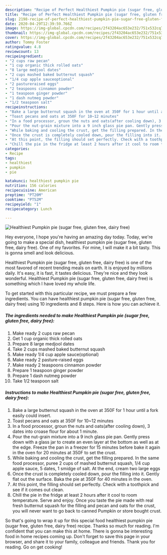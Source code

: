 ```yaml
---
description: "Recipe of Perfect Healthiest Pumpkin pie (sugar free, gluten free, dairy free)"
title: "Recipe of Perfect Healthiest Pumpkin pie (sugar free, gluten free, dairy free)"
slug: 2198-recipe-of-perfect-healthiest-pumpkin-pie-sugar-free-gluten-free-dairy-free
date: 2020-04-29T12:39:59.766Z
image: https://img-global.cpcdn.com/recipes/2f43204ac653e232/751x532cq70/healthiest-pumpkin-pie-sugar-free-gluten-free-dairy-free-recipe-main-photo.jpg
thumbnail: https://img-global.cpcdn.com/recipes/2f43204ac653e232/751x532cq70/healthiest-pumpkin-pie-sugar-free-gluten-free-dairy-free-recipe-main-photo.jpg
cover: https://img-global.cpcdn.com/recipes/2f43204ac653e232/751x532cq70/healthiest-pumpkin-pie-sugar-free-gluten-free-dairy-free-recipe-main-photo.jpg
author: Tommy Foster
ratingvalue: 4.8
reviewcount: 13
recipeingredient:
- "2 cups raw pecan"
- "1 cup organic thick rolled oats"
- "8 large medjool dates"
- "2 cups mashed baked butternut squash"
- "1/4 cup apple sauceoptional"
- "2 pastureraised eggs"
- "2 teaspoons cinnamon powder"
- "1 teaspoon ginger powder"
- "1 dash nutmeg powder"
- "1/2 teaspoon salt"
recipeinstructions:
- "Bake a large butternut squash in the oven at 350F for 1 hour until a fork easily could insert."
- "Toast pecans and oats at 350F for 10~12 minutes"
- "In a food processor, groun the nuts and oats(after cooling down), 3 dates into croase flour for about 1 minute."
- "Pour the nut-grain mixture into a 9 inch glass pie pan. Gently press down with a glass jar to create an even layer at the bottom as well as at the edge. Freeze the pan in a freezer for 15 minutes before bake it again in the oven for 20 minutes at 350F to set the crust."
- "While baking and cooling the crust, get the filling prepared. In the same food processor, puree 2 cups of mashed butternut squash, 1/4 cup apple sauce, 5 dates, 1 smidge of salt. At the end, cream two large eggs"
- "Once the crust is completely cooled down, pour the filling into it. Gently flat out the surface. Baka the pie at 350F for 40 minutes in the oven."
- "At this point, the filling should set perfectly. Check with a toothpick and see if it comes out clean."
- "Chill the pie in the fridge at least 2 hours after it cool to room temperature. Serve and enjoy. Once you taste the pie made with real fresh butternut squash for the filling and pecan and oats for the crust, you will never want to go back to canned Pumpkin or store bought crust."
categories:
- Recipe
tags:
- healthiest
- pumpkin
- pie

katakunci: healthiest pumpkin pie 
nutrition: 156 calories
recipecuisine: American
preptime: "PT20M"
cooktime: "PT52M"
recipeyield: "1"
recipecategory: Lunch

---
```



![Healthiest Pumpkin pie (sugar free, gluten free, dairy free)](https://img-global.cpcdn.com/recipes/2f43204ac653e232/751x532cq70/healthiest-pumpkin-pie-sugar-free-gluten-free-dairy-free-recipe-main-photo.jpg)

Hey everyone, I hope you're having an amazing day today. Today, we're going to make a special dish, healthiest pumpkin pie (sugar free, gluten free, dairy free). One of my favorites. For mine, I will make it a bit tasty. This is gonna smell and look delicious.



Healthiest Pumpkin pie (sugar free, gluten free, dairy free) is one of the most favored of recent trending meals on earth. It is enjoyed by millions daily. It's easy, it is fast, it tastes delicious. They're nice and they look wonderful. Healthiest Pumpkin pie (sugar free, gluten free, dairy free) is something which I have loved my whole life.


To get started with this particular recipe, we must prepare a few ingredients. You can have healthiest pumpkin pie (sugar free, gluten free, dairy free) using 10 ingredients and 8 steps. Here is how you can achieve it.

<!--inarticleads1-->

##### The ingredients needed to make Healthiest Pumpkin pie (sugar free, gluten free, dairy free):

1. Make ready 2 cups raw pecan
1. Get 1 cup organic thick rolled oats
1. Prepare 8 large medjool dates
1. Take 2 cups mashed baked butternut squash
1. Make ready 1/4 cup apple sauce(optional)
1. Make ready 2 pasture-raised eggs
1. Make ready 2 teaspoons cinnamon powder
1. Prepare 1 teaspoon ginger powder
1. Prepare 1 dash nutmeg powder
1. Take 1/2 teaspoon salt




<!--inarticleads2-->

##### Instructions to make Healthiest Pumpkin pie (sugar free, gluten free, dairy free):

1. Bake a large butternut squash in the oven at 350F for 1 hour until a fork easily could insert.
1. Toast pecans and oats at 350F for 10~12 minutes
1. In a food processor, groun the nuts and oats(after cooling down), 3 dates into croase flour for about 1 minute.
1. Pour the nut-grain mixture into a 9 inch glass pie pan. Gently press down with a glass jar to create an even layer at the bottom as well as at the edge. Freeze the pan in a freezer for 15 minutes before bake it again in the oven for 20 minutes at 350F to set the crust.
1. While baking and cooling the crust, get the filling prepared. In the same food processor, puree 2 cups of mashed butternut squash, 1/4 cup apple sauce, 5 dates, 1 smidge of salt. At the end, cream two large eggs
1. Once the crust is completely cooled down, pour the filling into it. Gently flat out the surface. Baka the pie at 350F for 40 minutes in the oven.
1. At this point, the filling should set perfectly. Check with a toothpick and see if it comes out clean.
1. Chill the pie in the fridge at least 2 hours after it cool to room temperature. Serve and enjoy. Once you taste the pie made with real fresh butternut squash for the filling and pecan and oats for the crust, you will never want to go back to canned Pumpkin or store bought crust.




So that's going to wrap it up for this special food healthiest pumpkin pie (sugar free, gluten free, dairy free) recipe. Thanks so much for reading. I'm confident that you can make this at home. There is gonna be interesting food in home recipes coming up. Don't forget to save this page in your browser, and share it to your family, colleague and friends. Thank you for reading. Go on get cooking!
